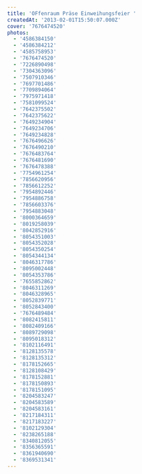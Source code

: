 ```yaml
---
title: 'OFfenraum Präse Einweihungsfeier '
createdAt: '2013-02-01T15:50:07.000Z'
cover: '7676474520'
photos:
  - '4586384150'
  - '4586384212'
  - '4585758953'
  - '7676474520'
  - '7226890498'
  - '7304363096'
  - '7507910346'
  - '7697701486'
  - '7709894064'
  - '7975971418'
  - '7581099524'
  - '7642375502'
  - '7642375622'
  - '7649234904'
  - '7649234706'
  - '7649234828'
  - '7676496626'
  - '7676490210'
  - '7676483764'
  - '7676481690'
  - '7676478388'
  - '7754961254'
  - '7856620956'
  - '7856612252'
  - '7954892446'
  - '7954886758'
  - '7856603376'
  - '7954883048'
  - '8000364659'
  - '8019258039'
  - '8042852916'
  - '8054351003'
  - '8054352028'
  - '8054350254'
  - '8054344134'
  - '8046317786'
  - '8095002448'
  - '8054353786'
  - '7655852862'
  - '8046311269'
  - '8046328965'
  - '8052839771'
  - '8052843400'
  - '7676489484'
  - '8082415811'
  - '8082409166'
  - '8089729098'
  - '8095018312'
  - '8102116491'
  - '8128135578'
  - '8128135312'
  - '8178152665'
  - '8128108429'
  - '8178152881'
  - '8178150893'
  - '8178151095'
  - '8204583247'
  - '8204583589'
  - '8204583161'
  - '8217184311'
  - '8217183227'
  - '8102129304'
  - '8238265188'
  - '8340812055'
  - '8356365591'
  - '8361940690'
  - '8369531341'
---
```


